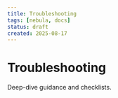 ```yaml
---
title: Troubleshooting
tags: [nebula, docs]
status: draft
created: 2025-08-17
---
```


# Troubleshooting

Deep-dive guidance and checklists.
